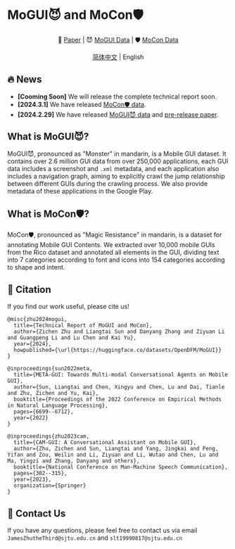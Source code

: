 # MoGUI😈 and MoCon🛡️

<div align="center">

📃 [Paper](./MoGUI_Paper_v0.1.pdf) | 😈 [MoGUI Data](https://huggingface.co/datasets/OpenDFM/MoGUI) | 🛡️ [MoCon Data](https://huggingface.co/datasets/OpenDFM/MoCon) 

[简体中文](./README_zh.md) | English

</div>

## 🔥 News

- **[Cooming Soon]** We will release the complete technical report soon.
- **[2024.3.1]** We have released [MoCon🛡️ data](https://huggingface.co/datasets/OpenDFM/MoCon).
- **[2024.2.29]** We have released [MoGUI😈 data](https://huggingface.co/datasets/OpenDFM/MoGUI) and [pre-release paper](./MoGUI_Paper_v0.1.pdf).

## What is MoGUI😈?

MoGUI😈, pronounced as "Monster" in mandarin, is a Mobile GUI dataset. It contains over 2.6 million GUI data from over 250,000 applications, each GUI data includes a screenshot and `.xml` metadata, and each application also includes a navigation graph, aiming to explicitly crawl the jump relationship between different GUIs during the crawling process. We also provide metadata of these applications in the Google Play.

## What is MoCon🛡️?

MoCon🛡️, pronounced as "Magic Resistance" in mandarin, is a dataset for annotating Mobile GUI Contents. We extracted over 10,000 mobile GUIs from the Rico dataset and annotated all elements in the GUI, dividing text into 7 categories according to font and icons into 154 categories according to shape and intent.

## 📑 Citation

If you find our work useful, please cite us!

```
@misc{zhu2024mogui,
  title={Technical Report of MoGUI and MoCon}, 
  author={Zichen Zhu and Liangtai Sun and Danyang Zhang and Ziyuan Li and Guangpeng Li and Lu Chen and Kai Yu},
  year={2024},
  howpublished={\url{https://huggingface.co/datasets/OpenDFM/MoGUI}}
}

@inproceedings{sun2022meta,
  title={META-GUI: Towards Multi-modal Conversational Agents on Mobile GUI},
  author={Sun, Liangtai and Chen, Xingyu and Chen, Lu and Dai, Tianle and Zhu, Zichen and Yu, Kai},
  booktitle={Proceedings of the 2022 Conference on Empirical Methods in Natural Language Processing},
  pages={6699--6712},
  year={2022}
}

@inproceedings{zhu2023cam,
  title={CAM-GUI: A Conversational Assistant on Mobile GUI},
  author={Zhu, Zichen and Sun, Liangtai and Yang, Jingkai and Peng, Yifan and Zou, Weilin and Li, Ziyuan and Li, Wutao and Chen, Lu and Ma, Yingzi and Zhang, Danyang and others},
  booktitle={National Conference on Man-Machine Speech Communication},
  pages={302--315},
  year={2023},
  organization={Springer}
}
```

## 📧 Contact Us

If you have any questions, please feel free to contact us via email `JamesZhutheThird@sjtu.edu.cn` and `slt19990817@sjtu.edu.cn`
